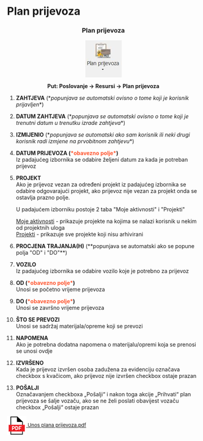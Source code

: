 # Plan prijevoza

### <p align=center>**Plan prijevoza**  

<img src="../images/planPrijevoza.png"
    alt="Plan prijevoza"
    style="display: block;
            margin-left: auto;
            margin-right: auto;" 
/>

**<p align=center>Put: Poslovanje → Resursi → Plan prijevoza**  

1. **ZAHTJEVA** (\**popunjava se automatski ovisno o tome koji je korisnik prijavljen**)  

2. **DATUM ZAHTJEVA** (\**popunjava se automatski ovisno o tome koji je trenutni datum u trenutku izrade zahtjeva**)  

3. **IZMIJENIO** (\**popunjava se automatski ako sam korisnik ili neki drugi korisnik radi izmjene na prvobitnom zahtjevu**)

4. **DATUM PRIJEVOZA (<span style="color: #ff5630">\*obavezno polje\*</span>)**      
    Iz padajućeg izbornika se odabire željeni datum za kada je potreban prijevoz

5. **PROJEKT**  
    Ako je prijevoz vezan za određeni projekt iz padajućeg izbornika se odabire odgovarajući projekt,
    ako prijevoz nije vezan za projekt onda se ostavlja prazno polje. 

    U padajućem izborniku postoje 2 taba "Moje aktivnosti" i "Projekti"

    <ins>Moje aktivnosti</ins> - prikazuje projekte na kojima se nalazi korisnik u nekim od projektnih uloga    
    <ins>Projekti</ins> - prikazuje sve projekte koji nisu arhivirani

6. **PROCJENA TRAJANJA(H)** (\**popunjava se automatski ako se popune polja "OD" i "DO"**)  

7. **VOZILO**  
    Iz padajućeg izbornika se odabire vozilo koje je potrebno za prijevoz

8. **OD (<span style="color: #ff5630">\*obavezno polje\*</span>)**   
    Unosi se početno vrijeme prijevoza

9. **DO (<span style="color: #ff5630">\*obavezno polje\*</span>)**   
    Unosi se završno vrijeme prijevoza
    
10. **ŠTO SE PREVOZI**  
    Unosi se sadržaj materijala/opreme koji se prevozi

11. **NAPOMENA**  
    Ako je potrebna dodatna napomena o materijalu/opremi koja se prenosi se unosi ovdje 

12. **IZVRŠENO**  
    Kada je prijevoz izvršen osoba zadužena za evidenciju označava checkbox s kvačicom, ako prijevoz nije izvršen checkbox ostaje prazan

13. **POŠALJI**  
    Označavanjem checkboxa „Pošalji“ i nakon toga akcije „Prihvati“ plan prijevoza se šalje vozaču, ako se ne želi poslati obavijest vozaču checkbox „Pošalji“ ostaje prazan


<a href="../documents/Unos plana prijevoza v1.pdf" target="_blank">
    <img src="../images/pdf.png" alt="Download link Unos plana prijevoza v1.pdf" style="width:50px;height:50px;vertical-align:middle">
    <font size="2">Unos plana prijevoza.pdf</font>
</a>

<br></br><br></br>